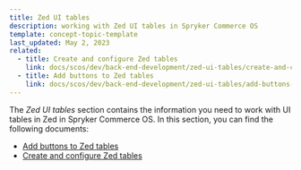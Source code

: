 ```yaml
---
title: Zed UI tables
description: working with Zed UI tables in Spryker Commerce OS
template: concept-topic-template
last_updated: May 2, 2023
related:
  - title: Create and configure Zed tables
    link: docs/scos/dev/back-end-development/zed-ui-tables/create-and-configure-zed-tables.html
  - title: Add buttons to Zed tables
    link: docs/scos/dev/back-end-development/zed-ui-tables/add-buttons-to-zed-tables.html
---
```


The *Zed UI tables* section contains the information you need to work with UI tables in Zed in Spryker Commerce OS. In this section, you can find the following documents:
* [Add buttons to Zed tables](/docs/scos/dev/back-end-development/zed-ui-tables/add-buttons-to-zed-tables.html)
* [Create and configure Zed tables](/docs/scos/dev/back-end-development/zed-ui-tables/create-and-configure-zed-tables.html)



